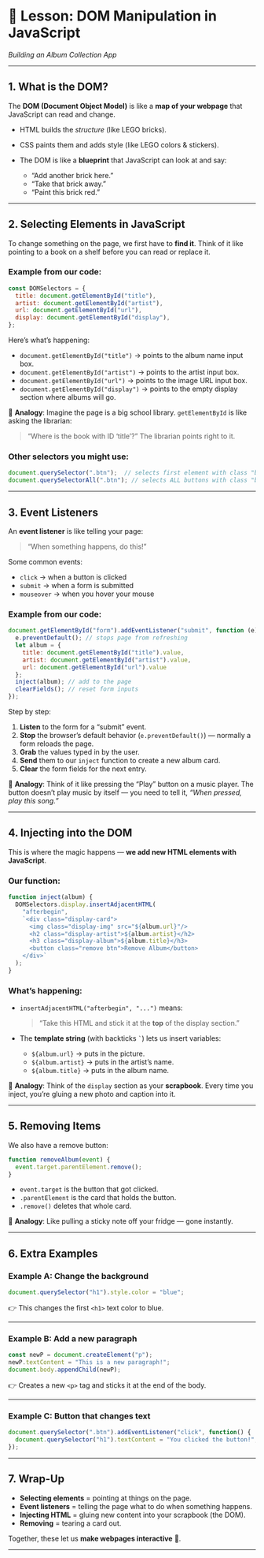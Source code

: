 

# 🎵 Lesson: DOM Manipulation in JavaScript

*Building an Album Collection App*

---

## 1. What is the DOM?

The **DOM (Document Object Model)** is like a **map of your webpage** that JavaScript can read and change.

* HTML builds the *structure* (like LEGO bricks).
* CSS paints them and adds style (like LEGO colors & stickers).
* The DOM is like a **blueprint** that JavaScript can look at and say:

  * “Add another brick here.”
  * “Take that brick away.”
  * “Paint this brick red.”

---

## 2. Selecting Elements in JavaScript

To change something on the page, we first have to **find it**.
Think of it like pointing to a book on a shelf before you can read or replace it.

### Example from our code:

```js
const DOMSelectors = {
  title: document.getElementById("title"),
  artist: document.getElementById("artist"),
  url: document.getElementById("url"),
  display: document.getElementById("display"),
};
```

Here’s what’s happening:

* `document.getElementById("title")` → points to the album name input box.
* `document.getElementById("artist")` → points to the artist input box.
* `document.getElementById("url")` → points to the image URL input box.
* `document.getElementById("display")` → points to the empty display section where albums will go.

📌 **Analogy**: Imagine the page is a big school library. `getElementById` is like asking the librarian:

> “Where is the book with ID ‘title’?”
> The librarian points right to it.

### Other selectors you might use:

```js
document.querySelector(".btn");  // selects first element with class "btn"
document.querySelectorAll(".btn"); // selects ALL buttons with class "btn"
```

---

## 3. Event Listeners

An **event listener** is like telling your page:

> “When something happens, do this!”

Some common events:

* `click` → when a button is clicked
* `submit` → when a form is submitted
* `mouseover` → when you hover your mouse

### Example from our code:

```js
document.getElementById("form").addEventListener("submit", function (e) {
  e.preventDefault(); // stops page from refreshing
  let album = {
    title: document.getElementById("title").value,
    artist: document.getElementById("artist").value,
    url: document.getElementById("url").value
  };
  inject(album); // add to the page
  clearFields(); // reset form inputs
});
```

Step by step:

1. **Listen** to the form for a “submit” event.
2. **Stop** the browser’s default behavior (`e.preventDefault()`) — normally a form reloads the page.
3. **Grab** the values typed in by the user.
4. **Send** them to our `inject` function to create a new album card.
5. **Clear** the form fields for the next entry.

📌 **Analogy**: Think of it like pressing the “Play” button on a music player.
The button doesn’t play music by itself — you need to tell it, *“When pressed, play this song.”*

---

## 4. Injecting into the DOM

This is where the magic happens — **we add new HTML elements with JavaScript**.

### Our function:

```js
function inject(album) {
  DOMSelectors.display.insertAdjacentHTML(
    "afterbegin",
    `<div class="display-card">
      <img class="display-img" src="${album.url}"/>
      <h2 class="display-artist">${album.artist}</h2>
      <h3 class="display-album">${album.title}</h3>
      <button class="remove btn">Remove Album</button>
    </div>`
  );
}
```

### What’s happening:

* `insertAdjacentHTML("afterbegin", "...")` means:

  > “Take this HTML and stick it at the **top** of the display section.”

* The **template string** (with backticks `` ` ``) lets us insert variables:

  * `${album.url}` → puts in the picture.
  * `${album.artist}` → puts in the artist’s name.
  * `${album.title}` → puts in the album name.

📌 **Analogy**: Think of the `display` section as your **scrapbook**.
Every time you inject, you’re gluing a new photo and caption into it.

---

## 5. Removing Items

We also have a remove button:

```js
function removeAlbum(event) {
  event.target.parentElement.remove();
}
```

* `event.target` is the button that got clicked.
* `.parentElement` is the card that holds the button.
* `.remove()` deletes that whole card.

📌 **Analogy**: Like pulling a sticky note off your fridge — gone instantly.

---

## 6. Extra Examples

### Example A: Change the background

```js
document.querySelector("h1").style.color = "blue";
```

👉 This changes the first `<h1>` text color to blue.

---

### Example B: Add a new paragraph

```js
const newP = document.createElement("p");
newP.textContent = "This is a new paragraph!";
document.body.appendChild(newP);
```

👉 Creates a new `<p>` tag and sticks it at the end of the body.

---

### Example C: Button that changes text

```js
document.querySelector(".btn").addEventListener("click", function() {
  document.querySelector("h1").textContent = "You clicked the button!";
});
```

---

## 7. Wrap-Up

* **Selecting elements** = pointing at things on the page.
* **Event listeners** = telling the page what to do when something happens.
* **Injecting HTML** = gluing new content into your scrapbook (the DOM).
* **Removing** = tearing a card out.

Together, these let us **make webpages interactive** 🎉.

---
